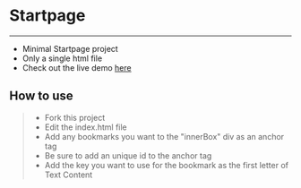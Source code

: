 # Startpage

---

- Minimal Startpage project
- Only a single html file
- Check out the live demo [here](https://swaykh.netlify.app)

## How to use

> - Fork this project
> - Edit the index.html file
> - Add any bookmarks you want to the "innerBox" div as an anchor tag
> - Be sure to add an unique id to the anchor tag
> - Add the key you want to use for the bookmark as the first letter of Text Content
